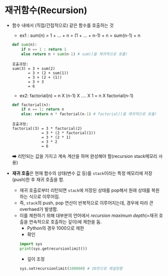 # 재귀함수(Recursion)

- 함수 내에서 (직접/간접적으로) 같은 함수를 호출하는 것

    - ex1 : sum(n) = 1 + ... + n = (1 + ... + n-1) + n = sum(n-1) + n  

    ```py
    def sum(n):
        if n == 1 : return 1
        else return n + sum(n-1) # sum()을 재귀적으로 호출!
    ```  
    ```
    호출과정:
    sum(3) = 3 + sum(2)
           = 3 + (2 + sum(1))
           = 3 + (2 + (1))
           = 3 + 3
           = 6
    ```  

    - ex2: factorial(n) = n X (n-1) X .... X 1 = n X factorial(n-1) 

    ```py
    def factorial(n):
        if n == 1: return n
        else: return n * factorial(n-1) # factorial()을 재귀적으로 호출!
    ```  
    ```
    호출과정:
    factorial(3) = 3 * factorial(2)
                 = 3 * (2 * factorial(1))
                 = 3 * (2 * 1)
                 = 3 * 2
                 = 6
    ```  
    ➡ 리턴되는 값을 가지고 계속 계산을 하며 완성해야 함(recursion stack메모리 사용)

- **재귀 호출**은 현재 함수의 상태(변수 값 등)를 ```stack```이라는 특정 메모리에 저장(push)한 후 재귀 호출을 함.
    - 재귀 호출로부터 리턴되면 ```stack```에 저장된 상태를 pop해서 원래 상태를 복원하는 식으로 이루어짐.
    - 즉, ```stack```의 push, pop 연산이 반복적으로 이루어지는데, 경우에 따라 큰 overhaed가 발생함.
    - 이를 제한하기 위해 대부분의 언어에서 *recursion maximum depth*(=재귀 호출을 연속적으로 호출하는 깊이)에 제한을 둠.
        - Python의 경우 1000으로 제한
        - 확인
        ```py
        import sys
        print(sys.getrecursionlimit())
        ```
        - 깊이 조정
        ```py
        sys.setrecursionlimit(100000) # 10만으로 재설정함
        ```
